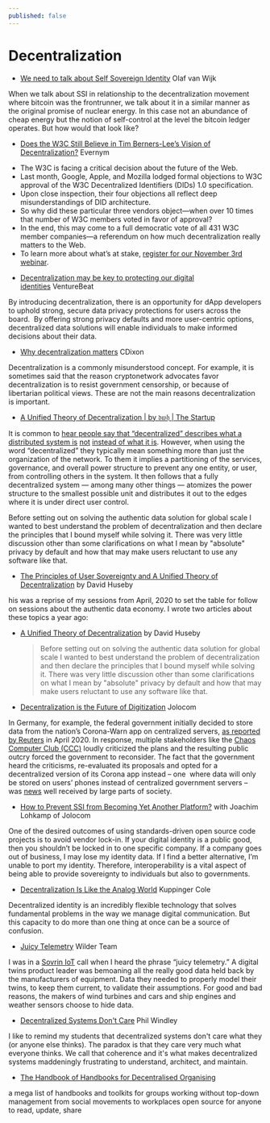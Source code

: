 ```yaml
---
published: false
---
```


# Decentralization
* [We need to talk about Self Sovereign Identity](https://medium.com/coinmonks/we-need-to-talk-about-self-sovereign-identity-2f741eda2591) Olaf van Wijk

When we talk about SSI in relationship to the decentralization movement where bitcoin was the frontrunner, we talk about it in a similar manner as the original promise of nuclear energy. In this case not an abundance of cheap energy but the notion of self-control at the level the bitcoin ledger operates. But how would that look like?

* [Does the W3C Still Believe in Tim Berners-Lee’s Vision of Decentralization?](https://www.evernym.com/blog/w3c-vision-of-decentralization/) Evernym

- The W3C is facing a critical decision about the future of the Web.
- Last month, Google, Apple, and Mozilla lodged formal objections to W3C approval of the W3C Decentralized Identifiers (DIDs) 1.0 specification.
- Upon close inspection, their four objections all reflect deep misunderstandings of DID architecture.
- So why did these particular three vendors object—when over 10 times that number of W3C members voted in favor of approval?
- In the end, this may come to a full democratic vote of all 431 W3C member companies—a referendum on how much decentralization really matters to the Web.
- To learn more about what’s at stake, [register for our November 3rd webinar](https://www.evernym.com/blog/w3c-vision-of-decentralization/#webinar).
* [Decentralization may be key to protecting our digital identities](https://venturebeat.com/2021/11/06/decentralization-may-be-key-to-protecting-our-digital-identities/) VentureBeat

By introducing decentralization, there is an opportunity for dApp developers to uphold strong, secure data privacy protections for users across the board.  By offering strong privacy defaults and more user-centric options, decentralized data solutions will enable individuals to make informed decisions about their data.
* [Why decentralization matters](https://cdixon.org/2018/02/18/why-decentralization-matters) CDixon

Decentralization is a commonly misunderstood concept. For example, it is sometimes said that the reason cryptonetwork advocates favor decentralization is to resist government censorship, or because of libertarian political views. These are not the main reasons decentralization is important.

* [A Unified Theory of Decentralization | by 𝔡𝔴𝔥 | The Startup](https://medium.com/swlh/a-unified-theory-of-decentralization-151d6f39e38?sk=b2a71917dcb5ce948196887c7ff48fde)

It is common to [hear people say that “decentralized” describes what a distributed system is](https://medium.com/@jaygraber/decentralized-social-networks-e5a7a2603f53) [not](https://medium.com/@jaygraber/decentralized-social-networks-e5a7a2603f53) [instead of what it is](https://medium.com/@jaygraber/decentralized-social-networks-e5a7a2603f53). However, when using the word “decentralized” they typically mean something more than just the organization of the network. To them it implies a partitioning of the services, governance, and overall power structure to prevent any one entity, or user, from controlling others in the system. It then follows that a fully decentralized system — among many other things — atomizes the power structure to the smallest possible unit and distributes it out to the edges where it is under direct user control.

Before setting out on solving the authentic data solution for global scale I wanted to best understand the problem of decentralization and then declare the principles that I bound myself while solving it. There was very little discussion other than some clarifications on what I mean by "absolute" privacy by default and how that may make users reluctant to use any software like that.

* [The Principles of User Sovereignty and A Unified Theory of Decentralization](https://iiw.idcommons.net/2A/_The_Principles_of_User_Sovereignty_and_A_Unified_Theory_of_Decentralization) by David Huseby

his was a reprise of my sessions from April, 2020 to set the table for follow on sessions about the authentic data economy. I wrote two articles about these topics a year ago:
* [A Unified Theory of Decentralization](https://medium.com/swlh/a-unified-theory-of-decentralization-151d6f39e38?sk=b2a71917dcb5ce948196887c7ff48fde) by David Huseby
  > Before setting out on solving the authentic data solution for global scale I wanted to best understand the problem of decentralization and then declare the principles that I bound myself while solving it. There was very little discussion other than some clarifications on what I mean by "absolute" privacy by default and how that may make users reluctant to use any software like that.



* [Decentralization is the Future of Digitization](https://jolocom.io/blog/decentralization-is-the-future-of-digitization/) Jolocom

In Germany, for example, the federal government initially decided to store data from the nation’s Corona-Warn app on centralized servers, [as reported by Reuters](https://www.reuters.com/article/us-health-coronavirus-europe-tech/germany-flips-on-smartphone-contact-tracing-backs-apple-and-google-idUSKCN22807J) in April 2020. In response, multiple stakeholders like the [Chaos Computer Club (CCC)](https://netzpolitik.org/2020/ccc-warnt-bundesregierung-vor-zentralistischer-corona-app-covid19-contact-tracing-pepppt-dp3t/) loudly criticized the plans and the resulting public outcry forced the government to reconsider. The fact that the government heard the criticisms, re-evaluated its proposals and opted for a decentralized version of its Corona app instead – one  where data will only be stored on users’ phones instead of centralized government servers – was [news](https://www.zdf.de/nachrichten/politik/corona-app-launch-100.html) well received by large parts of society.

* [How to Prevent SSI from Becoming Yet Another Platform?](https://northernblock.io/how-to-prevent-ssi-from-becoming-yet-another-platform-with-joachim-lohkamp/) with Joachim Lohkamp of Jolocom

One of the desired outcomes of using standards-driven open source code projects is to avoid vendor lock-in. If your digital identity is a public good, then you shouldn’t be locked in to one specific company. If a company goes out of business, I may lose my identity data. If I find a better alternative, I’m unable to port my identity. Therefore, interoperability is a vital aspect of being able to provide sovereignty to individuals but also to governments.

* [Decentralization Is Like the Analog World](https://www.kuppingercole.com/events/eic2022/blog/decentralization-is-like-the-analog-world) Kuppinger Cole

Decentralized identity is an incredibly flexible technology that solves fundamental problems in the way we manage digital communication. But this capacity to do more than one thing at once can be a source of confusion.

* [Juicy Telemetry](https://wider.team/2022/04/04/juicy-telemetry/) Wilder Team

I was in a [Sovrin IoT](https://sovrin.org/) call when I heard the phrase “juicy telemetry.” A digital twins product leader was bemoaning all the really good data held back by the manufacturers of equipment. Data they needed to properly model their twins, to keep them current, to validate their assumptions. For good and bad reasons, the makers of wind turbines and cars and ship engines and weather sensors choose to hide data.
* [Decentralized Systems Don't Care](https://www.windley.com/archives/2022/07/decentralized_systems_dont_care.shtml) Phil Windley

I like to remind my students that decentralized systems don't care what they (or anyone else thinks). The paradox is that they care very much what everyone thinks. We call that coherence and it's what makes decentralized systems maddeningly frustrating to understand, architect, and maintain.

* [The Handbook of Handbooks for Decentralised Organising](https://hackmd.io/@yHk1snI9T9SNpiFu2o17oA/Skh_dXNbE?type=view)

a mega list of handbooks and toolkits for groups working without top-down management from social movements to workplaces open source for anyone to read, update, share
